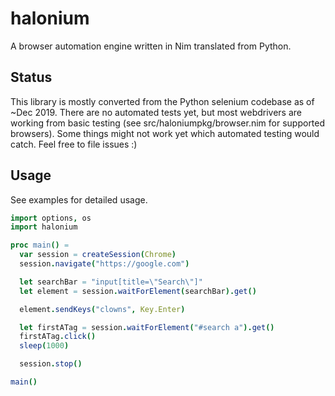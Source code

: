 # halonium
A browser automation engine written in Nim translated from Python.

## Status

This library is mostly converted from the Python selenium codebase as of ~Dec 2019. There are no automated tests yet, but most webdrivers are working from basic testing (see src/haloniumpkg/browser.nim for supported browsers). Some things might not work yet which automated testing would catch. Feel free to file issues :)

## Usage

See examples for detailed usage.

```nim
import options, os
import halonium

proc main() =
  var session = createSession(Chrome)
  session.navigate("https://google.com")

  let searchBar = "input[title=\"Search\"]"
  let element = session.waitForElement(searchBar).get()

  element.sendKeys("clowns", Key.Enter)

  let firstATag = session.waitForElement("#search a").get()
  firstATag.click()
  sleep(1000)

  session.stop()

main()
```